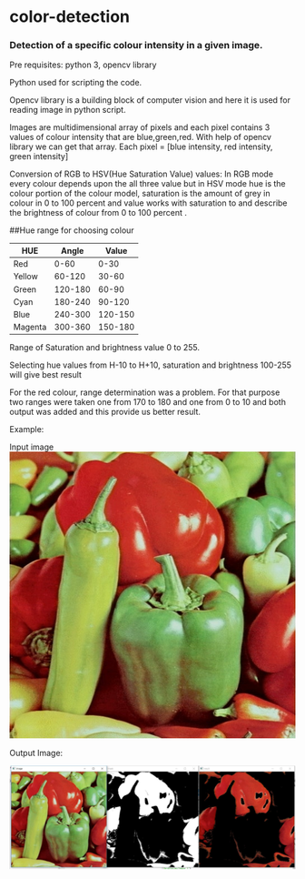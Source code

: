 # color-detection
### Detection of a specific colour intensity in a given image.

Pre requisites: python 3, opencv library 

Python used for scripting the code.

Opencv library is a building block of computer vision and here it is used for reading image in python script.

Images are multidimensional array of pixels and each pixel contains 3 values of colour intensity that are blue,green,red. With help of opencv library we can get that array.
	Each pixel = [blue intensity, red intensity, green intensity]

Conversion of RGB to HSV(Hue Saturation Value) values:
In RGB mode every colour depends upon the all three value but in HSV mode hue is the colour portion of the colour model, saturation is the amount of grey in colour in 0 to 100 percent and value works with saturation to and describe the brightness of colour from 0 to 100 percent .

##Hue range for choosing colour

|HUE|Angle|Value|
|------|-------|--------|
|Red|0-60|0-30|
|Yellow|60-120|30-60|
|Green|120-180|60-90|
|Cyan|180-240|90-120|
|Blue|240-300|120-150|
|Magenta|300-360|150-180|

Range of Saturation and brightness value 0 to 255.

Selecting hue values from H-10 to H+10, saturation and brightness 100-255 will give best result

For the red colour, range determination was a problem. For that purpose two ranges were taken one from 170 to 180 and one from 0 to 10 and both output was added and this provide us better result.

Example:

Input image
![alt text](https://github.com/nikarora1111/color-detection/blob/master/input.jpg)

Output Image:

![alt text](https://github.com/nikarora1111/color-detection/blob/master/output.JPG)
